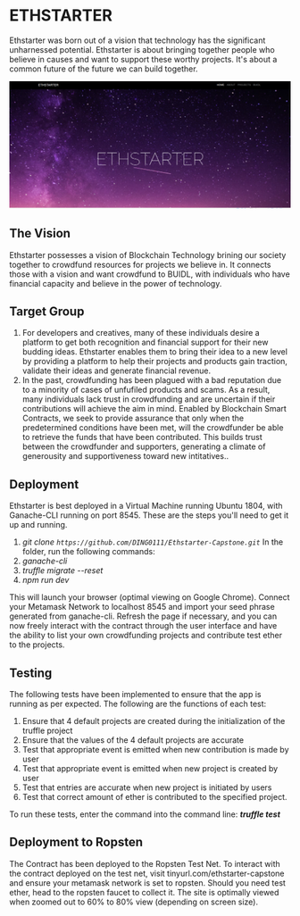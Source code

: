 # ETHSTARTER
 Ethstarter was born out of a vision that technology has the significant unharnessed potential. Ethstarter is about bringing together people who believe in causes and want to support these worthy projects. It's about a common future of the future we can build together.

 ![ETHSTARTER](./src/images/Ethstarter.PNG)
 
 ## The Vision
 Ethstarter possesses a vision of Blockchain Technology brining our society together to crowdfund resources for projects we believe in. It connects those with a vision and want crowdfund to BUIDL, with individuals who have financial capacity and believe in the power of technology.
 
 ## Target Group
 1. For developers and creatives, many of these individuals desire a platform to get both recognition and financial support for their new budding ideas. Ethstarter enables them to bring their idea to a new level by providing a platform to help their projects and products gain traction, validate their ideas and generate financial revenue.
 2. In the past, crowdfunding has been plagued with a bad reputation due to a minority of cases of unfufiled products and scams. As a result, many individuals lack trust in crowdfunding and are uncertain if their contributions will achieve the aim in mind. Enabled by Blockchain Smart Contracts, we seek to provide assurance that only when the predetermined conditions have been met, will the crowdfunder be able to retrieve the funds that have been contributed. This builds trust between the crowdfunder and supporters, generating a climate of generousity and supportiveness toward new intitatives..
 
 
 ## Deployment
 Ethstarter is best deployed in a Virtual Machine running Ubuntu 1804, with Ganache-CLI running on port 8545. These are the steps you'll need to get it up and running.
1. *git clone `https://github.com/DING0111/Ethstarter-Capstone.git`*
In the folder, run the following commands: 
2. *ganache-cli*
3. *truffle migrate --reset*
4. *npm run dev*

This will launch your browser (optimal viewing on Google Chrome). Connect your Metamask Network to localhost 8545 and import your seed phrase generated from ganache-cli. Refresh the page if necessary, and you can now freely interact with the contract through the user interface and have the ability to list your own crowdfunding projects and contribute test ether to the projects.

## Testing
The following tests have been implemented to ensure that the app is running as per expected. The following are the functions of each test:
1.	Ensure that 4 default projects are created during the initialization of the truffle project
2.	Ensure that the values of the 4 default projects are accurate
3.	Test that appropriate event is emitted when new contribution is made by user
4.	Test that appropriate event is emitted when new project is created by user
5.	Test that entries are accurate when new project is initiated by users
6.	Test that correct amount of ether is contributed to the specified project.

To run these tests, enter the command into the command line: ***truffle test***

## Deployment to Ropsten
The Contract has been deployed to the Ropsten Test Net. To interact with the contract deployed on the test net, visit tinyurl.com/ethstarter-capstone and ensure your metamask network is set to ropsten. Should you need test ether, head to the ropsten faucet to collect it. The site is optimally viewed when zoomed out to 60% to 80% view (depending on screen size).
